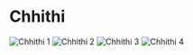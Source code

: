 # Chhithi

![Chhithi 1](https://user-images.githubusercontent.com/55323686/182011265-01944980-72e9-4c46-9d33-3a7b4e28425d.png)
![Chhithi 2](https://user-images.githubusercontent.com/55323686/182011268-3fcb9895-a99b-44a7-b522-a68270134580.png)
![Chhithi 3](https://user-images.githubusercontent.com/55323686/182011270-625dd8ae-7540-4360-ad92-bb66f5f48c06.png)
![Chhithi 4](https://user-images.githubusercontent.com/55323686/182011271-5dc372c2-9aa6-4c53-b1eb-2d5020c29c58.png)
